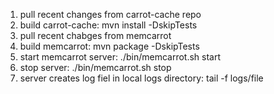 1. pull recent changes from carrot-cache repo
2. build carrot-cache: mvn install -DskipTests
3. pull recent chabges from memcarrot
4. build memcarrot: mvn package -DskipTests
5. start memcarrot server: ./bin/memcarrot.sh start
6. stop server: ./bin/memcarrot.sh stop
7. server creates log fiel in local logs directory: tail -f logs/file
